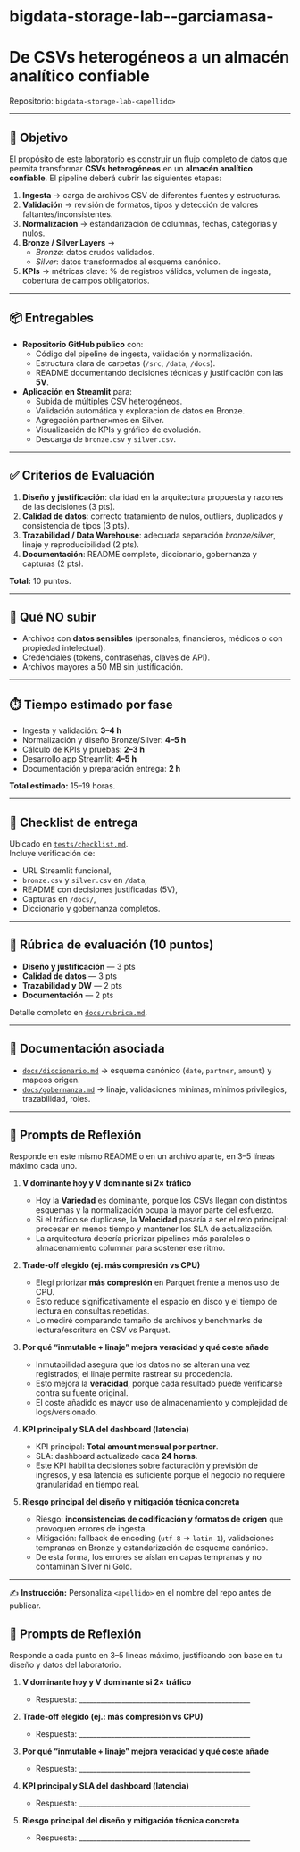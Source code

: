 # bigdata-storage-lab--garciamasa-

# De CSVs heterogéneos a un almacén analítico confiable  
Repositorio: `bigdata-storage-lab-<apellido>`

---

## 🎯 Objetivo
El propósito de este laboratorio es construir un flujo completo de datos que permita transformar **CSVs heterogéneos** en un **almacén analítico confiable**. El pipeline deberá cubrir las siguientes etapas:

1. **Ingesta** → carga de archivos CSV de diferentes fuentes y estructuras.  
2. **Validación** → revisión de formatos, tipos y detección de valores faltantes/inconsistentes.  
3. **Normalización** → estandarización de columnas, fechas, categorías y nulos.  
4. **Bronze / Silver Layers** →  
   - *Bronze*: datos crudos validados.  
   - *Silver*: datos transformados al esquema canónico.  
5. **KPIs** → métricas clave: % de registros válidos, volumen de ingesta, cobertura de campos obligatorios.

---

## 📦 Entregables
- **Repositorio GitHub público** con:  
  - Código del pipeline de ingesta, validación y normalización.  
  - Estructura clara de carpetas (`/src`, `/data`, `/docs`).  
  - README documentando decisiones técnicas y justificación con las **5V**.  
- **Aplicación en Streamlit** para:  
  - Subida de múltiples CSV heterogéneos.  
  - Validación automática y exploración de datos en Bronze.  
  - Agregación partner×mes en Silver.  
  - Visualización de KPIs y gráfico de evolución.  
  - Descarga de `bronze.csv` y `silver.csv`.

---

## ✅ Criterios de Evaluación
1. **Diseño y justificación**: claridad en la arquitectura propuesta y razones de las decisiones (3 pts).  
2. **Calidad de datos**: correcto tratamiento de nulos, outliers, duplicados y consistencia de tipos (3 pts).  
3. **Trazabilidad / Data Warehouse**: adecuada separación *bronze/silver*, linaje y reproducibilidad (2 pts).  
4. **Documentación**: README completo, diccionario, gobernanza y capturas (2 pts).  

**Total:** 10 puntos.

---

## 🚫 Qué NO subir
- Archivos con **datos sensibles** (personales, financieros, médicos o con propiedad intelectual).  
- Credenciales (tokens, contraseñas, claves de API).  
- Archivos mayores a 50 MB sin justificación.  

---

## ⏱️ Tiempo estimado por fase
- Ingesta y validación: **3–4 h**  
- Normalización y diseño Bronze/Silver: **4–5 h**  
- Cálculo de KPIs y pruebas: **2–3 h**  
- Desarrollo app Streamlit: **4–5 h**  
- Documentación y preparación entrega: **2 h**  

**Total estimado:** 15–19 horas.

---

## 🧪 Checklist de entrega
Ubicado en [`tests/checklist.md`](tests/checklist.md).  
Incluye verificación de:  
- URL Streamlit funcional,  
- `bronze.csv` y `silver.csv` en `/data`,  
- README con decisiones justificadas (5V),  
- Capturas en `/docs/`,  
- Diccionario y gobernanza completos.

---

## 📏 Rúbrica de evaluación (10 puntos)

- **Diseño y justificación** — 3 pts  
- **Calidad de datos** — 3 pts  
- **Trazabilidad y DW** — 2 pts  
- **Documentación** — 2 pts  

Detalle completo en [`docs/rubrica.md`](docs/rubrica.md).

---

## 📖 Documentación asociada
- [`docs/diccionario.md`](docs/diccionario.md) → esquema canónico (`date`, `partner`, `amount`) y mapeos origen.  
- [`docs/gobernanza.md`](docs/gobernanza.md) → linaje, validaciones mínimas, mínimos privilegios, trazabilidad, roles.  

---

## 🧠 Prompts de Reflexión

Responde en este mismo README o en un archivo aparte, en 3–5 líneas máximo cada uno.

1. **V dominante hoy y V dominante si 2× tráfico**  
   - Hoy la **Variedad** es dominante, porque los CSVs llegan con distintos esquemas y la normalización ocupa la mayor parte del esfuerzo.  
   - Si el tráfico se duplicase, la **Velocidad** pasaría a ser el reto principal: procesar en menos tiempo y mantener los SLA de actualización.  
   - La arquitectura debería priorizar pipelines más paralelos o almacenamiento columnar para sostener ese ritmo.

2. **Trade-off elegido (ej. más compresión vs CPU)**  
   - Elegí priorizar **más compresión** en Parquet frente a menos uso de CPU.  
   - Esto reduce significativamente el espacio en disco y el tiempo de lectura en consultas repetidas.  
   - Lo mediré comparando tamaño de archivos y benchmarks de lectura/escritura en CSV vs Parquet.

3. **Por qué “inmutable + linaje” mejora veracidad y qué coste añade**  
   - Inmutabilidad asegura que los datos no se alteran una vez registrados; el linaje permite rastrear su procedencia.  
   - Esto mejora la **veracidad**, porque cada resultado puede verificarse contra su fuente original.  
   - El coste añadido es mayor uso de almacenamiento y complejidad de logs/versionado.

4. **KPI principal y SLA del dashboard (latencia)**  
   - KPI principal: **Total amount mensual por partner**.  
   - SLA: dashboard actualizado cada **24 horas**.  
   - Este KPI habilita decisiones sobre facturación y previsión de ingresos, y esa latencia es suficiente porque el negocio no requiere granularidad en tiempo real.

5. **Riesgo principal del diseño y mitigación técnica concreta**  
   - Riesgo: **inconsistencias de codificación y formatos de origen** que provoquen errores de ingesta.  
   - Mitigación: fallback de encoding (`utf-8` → `latin-1`), validaciones tempranas en Bronze y estandarización de esquema canónico.  
   - De esta forma, los errores se aíslan en capas tempranas y no contaminan Silver ni Gold.

---

✍️ **Instrucción:** Personaliza `<apellido>` en el nombre del repo antes de publicar.

## 🧠 Prompts de Reflexión

Responde a cada punto en 3–5 líneas máximo, justificando con base en tu diseño y datos del laboratorio.

1. **V dominante hoy y V dominante si 2× tráfico**  
   - Respuesta: ________________________________________________

2. **Trade-off elegido (ej.: más compresión vs CPU)**  
   - Respuesta: ________________________________________________

3. **Por qué “inmutable + linaje” mejora veracidad y qué coste añade**  
   - Respuesta: ________________________________________________

4. **KPI principal y SLA del dashboard (latencia)**  
   - Respuesta: ________________________________________________

5. **Riesgo principal del diseño y mitigación técnica concreta**  
   - Respuesta: ________________________________________________

